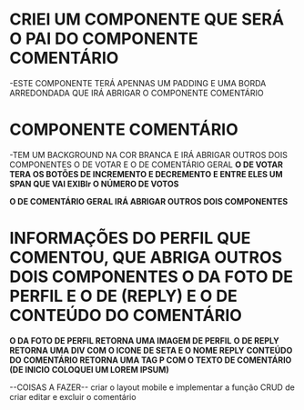 # CRIEI UM COMPONENTE QUE SERÁ O PAI DO COMPONENTE COMENTÁRIO
-ESTE COMPONENTE TERÁ APENNAS UM PADDING E UMA BORDA ARREDONDADA QUE IRÁ ABRIGAR O COMPONENTE COMENTÁRIO

# COMPONENTE COMENTÁRIO
-TEM UM BACKGROUND NA COR BRANCA E IRÁ ABRIGAR OUTROS DOIS COMPONENTES
O DE VOTAR E O DE COMENTÁRIO GERAL
**O DE VOTAR TERA OS BOTÕES DE INCREMENTO E DECREMENTO E ENTRE ELES UM SPAN QUE VAI EXIBIr O NÚMERO DE VOTOS**

**O DE COMENTÁRIO GERAL IRÁ ABRIGAR OUTROS DOIS COMPONENTES**
# INFORMAÇÕES DO PERFIL QUE COMENTOU, QUE ABRIGA OUTROS DOIS COMPONENTES O DA FOTO DE PERFIL E O DE (REPLY) E O DE CONTEÚDO DO COMENTÁRIO
**O DA FOTO DE PERFIL RETORNA UMA IMAGEM DE PERFIL**
**O DE REPLY RETORNA UMA DIV COM O ICONE DE SETA E O NOME REPLY**
**CONTEÚDO DO COMENTÁRIO RETORNA UMA TAG P COM O TEXTO DE COMENTÁRIO (DE INICIO COLOQUEI UM LOREM IPSUM)**




--COISAS A FAZER--
criar o layout mobile e implementar a função CRUD de criar editar e excluir o comentário
